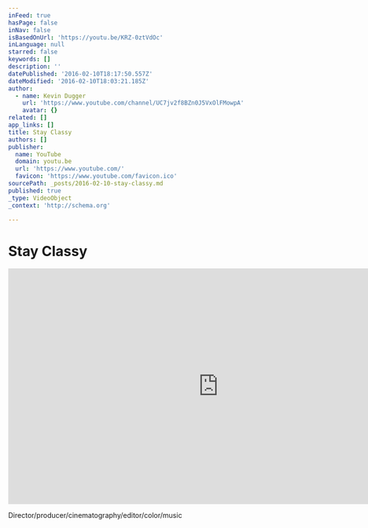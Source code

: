 ```yaml
---
inFeed: true
hasPage: false
inNav: false
isBasedOnUrl: 'https://youtu.be/KRZ-0ztVdOc'
inLanguage: null
starred: false
keywords: []
description: ''
datePublished: '2016-02-10T18:17:50.557Z'
dateModified: '2016-02-10T18:03:21.185Z'
author:
  - name: Kevin Dugger
    url: 'https://www.youtube.com/channel/UC7jv2f8BZn0J5VxOlFMowpA'
    avatar: {}
related: []
app_links: []
title: Stay Classy
authors: []
publisher:
  name: YouTube
  domain: youtu.be
  url: 'https://www.youtube.com/'
  favicon: 'https://www.youtube.com/favicon.ico'
sourcePath: _posts/2016-02-10-stay-classy.md
published: true
_type: VideoObject
_context: 'http://schema.org'

---
```

# Stay Classy

<iframe src="https://cdn.embedly.com/widgets/media.html?src=https%3A%2F%2Fwww.youtube.com%2Fembed%2FKRZ-0ztVdOc%3Ffeature%3Doembed&amp;url=https%3A%2F%2Fwww.youtube.com%2Fwatch%3Fv%3DKRZ-0ztVdOc%26feature%3Dyoutu.be&amp;image=https%3A%2F%2Fi.ytimg.com%2Fvi%2FKRZ-0ztVdOc%2Fhqdefault.jpg&amp;key=b7d04c9b404c499eba89ee7072e1c4f7&amp;type=text%2Fhtml&amp;schema=youtube" width="854" height="480" scrolling="no" frameborder="0" allowfullscreen="allowfullscreen" style=""></iframe>

Director/producer/cinematography/editor/color/music